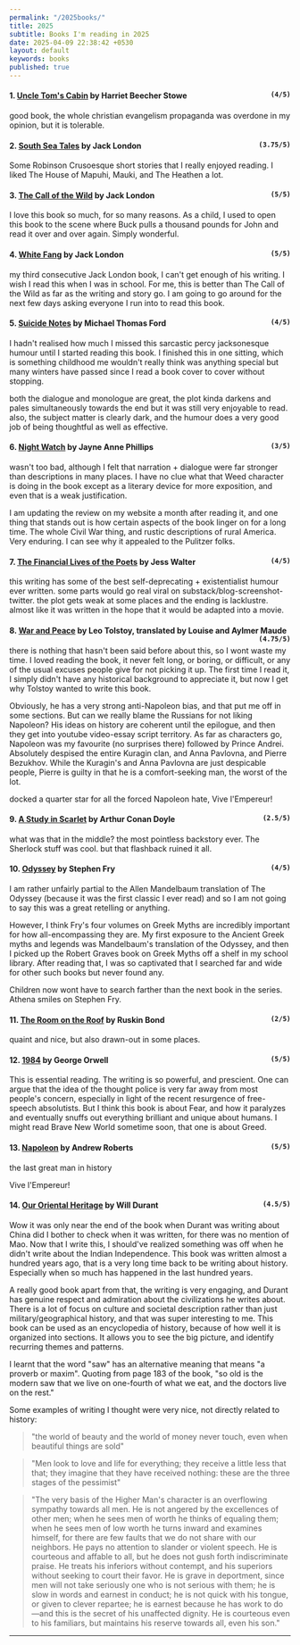 ```yaml
---
permalink: "/2025books/"
title: 2025
subtitle: Books I'm reading in 2025
date: 2025-04-09 22:38:42 +0530
layout: default
keywords: books
published: true
---
```


#### 1. [Uncle Tom's Cabin](https://www.gutenberg.org/cache/epub/203/pg203-images.html) by Harriet Beecher Stowe <span style="float: right;">`(4/5)`</span>

good book, the whole christian evangelism propaganda was overdone in my opinion, but it is tolerable.

#### 2. [South Sea Tales](https://www.gutenberg.org/cache/epub/1208/pg1208-images.html) by Jack London <span style="float: right;">`(3.75/5)`</span>

Some Robinson Crusoesque short stories that I really enjoyed reading. I liked The House of Mapuhi, Mauki, and The Heathen a lot. 

#### 3. [The Call of the Wild](https://www.gutenberg.org/cache/epub/215/pg215-images.html) by Jack London <span style="float: right;">`(5/5)`</span>

I love this book so much, for so many reasons. As a child, I used to open this book to the scene where Buck pulls a thousand pounds for John and read it over and over again. Simply wonderful.

#### 4. [White Fang](https://www.gutenberg.org/cache/epub/910/pg910-images.html) by Jack London <span style="float: right;">`(5/5)`</span>

my third consecutive Jack London book, I can't get enough of his writing. I wish I read this when I was in school. For me, this is better than The Call of the Wild as far as the writing and story go. I am going to go around for the next few days asking everyone I run into to read this book.

#### 5. [Suicide Notes](https://www.michaelthomasford.com/ya-novels.html) by Michael Thomas Ford <span style="float: right;">`(4/5)`</span>

I hadn't realised how much I missed this sarcastic percy jacksonesque humour until I started reading this book. I finished this in one sitting, which is something childhood me wouldn't really think was anything special but many winters have passed since I read a book cover to cover without stopping.

both the dialogue and monologue are great, the plot kinda darkens and pales simultaneously towards the end but it was still very enjoyable to read. also, the subject matter is clearly dark, and the humour does a very good job of being thoughtful as well as effective.

#### 6. [Night Watch](https://jayneannephillips.com/night-watch/) by Jayne Anne Phillips <span style="float: right;">`(3/5)`</span>

wasn't too bad, although I felt that narration + dialogue were far stronger than descriptions in many places. I have no clue what that Weed character is doing in the book except as a literary device for more exposition, and even that is a weak justification.

I am updating the review on my website a month after reading it, and one thing that stands out is how certain aspects of the book linger on for a long time. The whole Civil War thing, and rustic descriptions of rural America. Very enduring. I can see why it appealed to the Pulitzer folks.

#### 7. [The Financial Lives of the Poets](https://www.jesswalter.com/the_financial_lives_of_the_poets__2009__94357.htm) by Jess Walter <span style="float: right;">`(4/5)`</span>

this writing has some of the best self-deprecating + existentialist humour ever written. some parts would go real viral on substack/blog-screenshot-twitter. the plot gets weak at some places and the ending is lacklustre. almost like it was written in the hope that it would be adapted into a movie.

#### 8. [War and Peace](https://www.gutenberg.org/ebooks/2600) by Leo Tolstoy, translated by Louise and Aylmer Maude <span style="float: right;">`(4.75/5)`</span>

there is nothing that hasn't been said before about this, so I wont waste my time. I loved reading the book, it never felt long, or boring, or difficult, or any of the usual excuses people give for not picking it up. The first time I read it, I simply didn't have any historical background to appreciate it, but now I get why Tolstoy wanted to write this book.

Obviously, he has a very strong anti-Napoleon bias, and that put me off in some sections. But can we really blame the Russians for not liking Napoleon? His ideas on history are coherent until the epilogue, and then they get into youtube video-essay script territory. As far as characters go, Napoleon was my favourite (no surprises there) followed by Prince Andrei. Absolutely despised the entire Kuragin clan, and Anna Pavlovna, and Pierre Bezukhov. While the Kuragin's and Anna Pavlovna are just despicable people, Pierre is guilty in that he is a comfort-seeking man, the worst of the lot.

docked a quarter star for all the forced Napoleon hate, Vive l'Empereur!

#### 9. [A Study in Scarlet](https://www.gutenberg.org/cache/epub/244/pg244-images.html) by Arthur Conan Doyle <span style="float: right;">`(2.5/5)`</span>

what was that in the middle? the most pointless backstory ever. The Sherlock stuff was cool. but that flashback ruined it all.

#### 10. [Odyssey](https://www.stephenfry.com/store/) by Stephen Fry <span style="float: right;">`(4/5)`</span>

I am rather unfairly partial to the Allen Mandelbaum translation of The Odyssey (because it was the first classic I ever read) and so I am not going to say this was a great retelling or anything.

However, I think Fry's four volumes on Greek Myths are incredibly important for how all-encompassing they are. My first exposure to the Ancient Greek myths and legends was Mandelbaum's translation of the Odyssey, and then I picked up the Robert Graves book on Greek Myths off a shelf in my school library. After reading that, I was so captivated that I searched far and wide for other such books but never found any.

Children now wont have to search farther than the next book in the series. Athena smiles on Stephen Fry.

#### 11. [The Room on the Roof](https://www.google.co.in/books/edition/THE_ROOM_ON_THE_ROOF/1MGC-Iu1yPkC) by Ruskin Bond <span style="float: right;">`(2/5)`</span>

 quaint and nice, but also drawn-out in some places. 

#### 12. [1984](https://www.george-orwell.org/1984) by George Orwell <span style="float: right;">`(5/5)`</span>

This is essential reading. The writing is so powerful, and prescient. One can argue that the idea of the thought police is very far away from most people's concern, especially in light of the recent resurgence of free-speech absolutists. But I think this book is about Fear, and how it paralyzes and eventually snuffs out everything brilliant and unique about humans. I might read Brave New World sometime soon, that one is about Greed.

#### 13. [Napoleon](https://www.andrew-roberts.net/books/napoleon-a-life/) by Andrew Roberts <span style="float: right;">`(5/5)`</span>

the last great man in history

Vive l'Empereur!

#### 14. [Our Oriental Heritage](https://www.simonandschuster.com/books/Our-Oriental-Heritage/Will-Durant/The-Story-of-Civilization/9781451646689) by Will Durant <span style="float: right;">`(4.5/5)`</span>

Wow it was only near the end of the book when Durant was writing about China did I bother to check when it was written, for there was no mention of Mao. Now that I write this, I should've realized something was off when he didn't write about the Indian Independence. This book was written almost a hundred years ago, that is a very long time back to be writing about history. Especially when so much has happened in the last hundred years. 

A really good book apart from that, the writing is very engaging, and Durant has genuine respect and admiration about the civilizations he writes about. There is a lot of focus on culture and societal description rather than just military/geographical history, and that was super interesting to me. This book can be used as an encyclopedia of history, because of how well it is organized into sections. It allows you to see the big picture, and identify recurring themes and patterns.

I learnt that the word "saw" has an alternative meaning that means "a proverb or maxim". Quoting from page 183 of the book, "so old is the modern saw that we live on one-fourth of what we eat, and the doctors live on the rest."

Some examples of writing I thought were very nice, not directly related to history:

> "the world of beauty and the world of money never touch, even when beautiful things are sold"

> "Men look to love and life for everything; they receive a little less that that; they imagine that they have received nothing: these are the three stages of the pessimist"

> "The very basis of the Higher Man's character is an overflowing sympathy towards all men. He is not angered by the excellences of other men; when he sees men of worth he thinks of equaling them; when he sees men of low worth he turns inward and examines himself, for there are few faults that we do not share with our neighbors. He pays no attention to slander or violent speech. He is courteous and affable to all, but he does not gush forth indiscriminate praise. He treats his inferiors without contempt, and his superiors without seeking to court their favor. He is grave in deportment, since men will not take seriously one who is not serious with them; he is slow in words and earnest in conduct; he is not quick with his tongue, or given to clever repartee; he is earnest because he has work to do—and this is the secret of his unaffected dignity. He is courteous even to his familiars, but maintains his reserve towards all, even his son."

---
